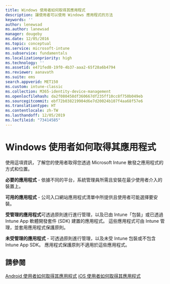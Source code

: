 ```yaml
---
title: Windows 使用者如何取得其應用程式
description: 讓使用者可以使用 Windows 應用程式的方法
keywords: ''
author: lenewsad
ms.author: lanewsad
manager: dougeby
ms.date: 12/05/2016
ms.topic: conceptual
ms.service: microsoft-intune
ms.subservice: fundamentals
ms.localizationpriority: high
ms.technology: ''
ms.assetid: e471fed8-19f0-4b37-aaa2-65f28a6b4794
ms.reviewer: aanavath
ms.suite: ems
search.appverid: MET150
ms.custom: intune-classic
ms.collection: M365-identity-device-management
ms.openlocfilehash: da2f080458df360667df235ff10cc8f750b049eb
ms.sourcegitcommit: ebf72b038219904d6e7d20024b107f4aa68f57e6
ms.translationtype: HT
ms.contentlocale: zh-TW
ms.lasthandoff: 12/05/2019
ms.locfileid: "73414585"
---
```

# <a name="how-your-windows-users-get-their-apps"></a>Windows 使用者如何取得其應用程式

使用這項資訊，了解您的使用者取得您透過 Microsoft Intune 散發之應用程式的方式和位置。

**必要的應用程式** - 依據不同的平台，系統管理員所需且安裝在最少使用者介入的裝置上。

**可用的應用程式** - 公司入口網站應用程式清單中所提供且使用者可能選擇要安裝。

**受管理的應用程式**可透過原則進行進行管理，以及已由 Intune「包裝」或已透過 Intune App 軟體開發套件 (SDK) 建置的應用程式。 這些應用程式可由 Intune 管理，並套用應用程式保護原則。

**未受管理的應用程式** - 可透過原則進行管理，以及未受 Intune 包裝或不包含 Intune App SDK。 應用程式保護原則不適用於這些應用程式。

## <a name="see-also"></a>請參閱

[Android 使用者如何取得其應用程式](end-user-apps-android.md)
[iOS 使用者如何取得其應用程式](end-user-apps-android.md)
